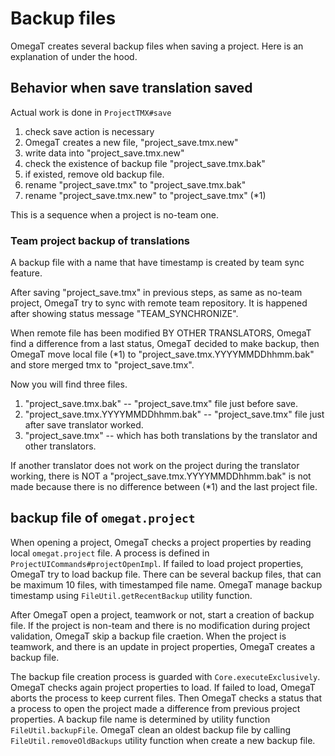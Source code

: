 # Backup files

OmegaT creates several backup files when saving a project.
Here is an explanation of under the hood.

## Behavior when save translation saved

Actual work is done in `ProjectTMX#save`

1. check save action is necessary
2. OmegaT creates a new file, "project_save.tmx.new"
3. write data into "project_save.tmx.new"
4. check the existence of backup file "project_save.tmx.bak"
5. if existed, remove old backup file.
6. rename "project_save.tmx" to "project_save.tmx.bak"
7. rename "project_save.tmx.new" to "project_save.tmx" (*1)


This is a sequence when a project is no-team one.


### Team project backup of translations

A backup file with a name that have timestamp is created by team sync feature.

After saving "project_save.tmx" in previous steps,  as same as no-team project, OmegaT try to sync with remote team repository. It is happened after showing status message "TEAM_SYNCHRONIZE".

When remote file has been modified BY OTHER TRANSLATORS, OmegaT find a difference from a last status, OmegaT decided to make backup, then
OmegaT move local file (*1) to "project_save.tmx.YYYYMMDDhhmm.bak" and store merged tmx to "project_save.tmx".

Now you will find three files.

1.  "project_save.tmx.bak" --  "project_save.tmx" file  just before save.
2.  "project_save.tmx.YYYYMMDDhhmm.bak" -- "project_save.tmx" file just after save translator worked.
3.  "project_save.tmx" -- which has both translations by the translator and other translators.

If another translator does not work on the project during the translator working, there is NOT a "project_save.tmx.YYYYMMDDhhmm.bak" is not made
because there is no difference between (*1) and the last project file.


## backup file of `omegat.project`

When opening a project, OmegaT checks a project properties by reading local `omegat.project` file.
A process is defined in `ProjectUICommands#projectOpenImpl`.
If failed to load project properties, OmegaT try to load backup file.
There can be several backup files, that can be maximum 10 files, with timestamped file name.
OmegaT manage backup timestamp using `FileUtil.getRecentBackup` utility function.

After OmegaT open a project, teamwork or not, start a creation of backup file.
If the project is non-team and there is no modification during project validation, OmegaT skip a backup file craetion.
When the project is teamwork, and there is an update in project properties, OmegaT creates a backup file.

The backup file creation process is guarded with `Core.executeExclusively`.
OmegaT checks again project properties to load. If failed to load, OmegaT aborts the process to keep current files.
Then OmegaT checks a status that a process to open the project made a difference from previous project properties.
A backup file name is determined by utility function `FileUtil.backupFile`.
OmegaT clean an oldest backup file by calling `FileUtil.removeOldBackups` utility function when create a new backup 
file.
